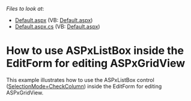 <!-- default file list -->
*Files to look at*:

* [Default.aspx](./CS/Default.aspx) (VB: [Default.aspx](./VB/Default.aspx))
* [Default.aspx.cs](./CS/Default.aspx.cs) (VB: [Default.aspx](./VB/Default.aspx))
<!-- default file list end -->
# How to use ASPxListBox inside the EditForm for editing ASPxGridView 


<p>This example illustrates how to use the ASPxListBox control (<a href="http://documentation.devexpress.com/#AspNet/DevExpressWebASPxEditorsListEditSelectionModeEnumtopic"><u>SelectionMode=CheckColumn</u></a>) inside the EditForm for editing ASPxGridView.</p>

<br/>


